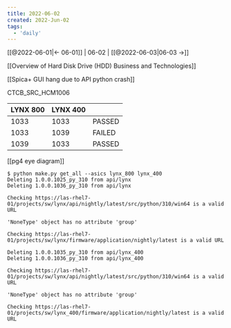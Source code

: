 ```yaml
---
title: 2022-06-02
created: 2022-Jun-02
tags:
  - 'daily'
---
```


[[@2022-06-01|<- 06-01]] | 06-02 | [[@2022-06-03|06-03 ->]]


[[Overview of Hard Disk Drive (HDD) Business and Technologies]]

[[Spica+ GUI hang due to API python crash]]



CTCB_SRC_HCM1006

| LYNX 800 | LYNX 400 |        |
| -------- | -------- | ------ |
| 1033     | 1033     | PASSED |
| 1033     | 1039     | FAILED |
| 1039     | 1033     | PASSED |

[[pg4 eye diagram]]

```
$ python make.py get_all --asics lynx_800 lynx_400
Deleting 1.0.0.1025_py_310 from api/lynx
Deleting 1.0.0.1036_py_310 from api/lynx

Checking https://las-rhel7-01/projects/sw/lynx/api/nightly/latest/src/python/310/win64 is a valid URL

'NoneType' object has no attribute 'group'

Checking https://las-rhel7-01/projects/sw/lynx/firmware/application/nightly/latest is a valid URL

Deleting 1.0.0.1035_py_310 from api/lynx_400
Deleting 1.0.0.1036_py_310 from api/lynx_400

Checking https://las-rhel7-01/projects/sw/lynx/api/nightly/latest/src/python/310/win64 is a valid URL

'NoneType' object has no attribute 'group'

Checking https://las-rhel7-01/projects/sw/lynx_400/firmware/application/nightly/latest is a valid URL
```